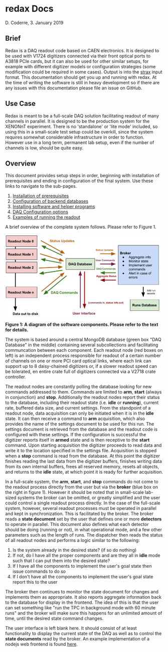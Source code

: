 # redax Docs
D. Coderre, 3. January 2019

## Brief

Redax is a DAQ readout code based on CAEN electronics. It is designed to be used with V1724 digitizers
connected via their front optical ports to A3818 PCIe cards, but it can also be used for other similar
setups, for example with different digitizer models or configuration strategies (some modification 
could be required in some cases). Output is into the [strax](https://github.com/axfoundation/strax) 
input format. This documentation should get you up and running with redax. At the 
time of writing the software is still in heavy development so if there are any issues with this 
documentation please file an issue on GitHub.

## Use Case

Redax is meant to be a full-scale DAQ solution facilitating readout of many channels in parallel. It is 
designed to be the production system for the XENONnT experiment. There is no 'standalone' or 'lite mode' 
included, so using this in a small-scale test setup could be overkill, since the system requires somewhat 
considerable infrastructure in order to function. However use in a long term, permanent lab setup, even 
if the number of channels is low, should be quite easy.

## Overview

This document provides setup steps in order, beginning with installation of prerequisites and ending in 
configuration of the final system. Use these links to navigate to the sub-pages.

  1. [Installation of prerequisites](prerequisites.md)
  2. [Configuration of backend databases](databases.md)
  3. [Installing software and helper programs](installation.md)
  4. [DAQ Configuration options](daq_options.md)
  5. [Examples of running the readout](how_to_run.md)
  
A brief overview of the complete system follows. Please refer to Figure 1.

<img src="figures/daq_software_overview.png" width="600">
<strong>Figure 1: A diagram of the software components. Please refer to the text for details.</strong>
<br>

The system is based around a central MongoDB database (green box "DAQ Database" in the middle) containing several
subcollections and facilitating communcation between each component. Each readout node (red boxes on left) is 
an independent process responsible for readout of a certain number of channels on one or more PCI card optical links, 
where each link can support up to 8 daisy-chained digitizers or, if a slower readout speed can be tolerated, en 
entire crate full of digitizers connected via a V2718 crate controller. 

The readout nodes are constantly polling the database looking for new commands addressed to them. Commands are 
limited to **arm**, **start** (always in conjunction) and **stop**. Additionally the readout nodes report their
status to the database, including their readout state (i.e. **idle** or **running**), current rate, buffered data 
size, and current settings. From the standpoint of a readout node, data acquisition can only be initiated when it 
is in the **idle** state. It can then receive a command to **arm** acquisition, which also provides the name of the
settings document to be used for this run. The settings document is retrieved from the database and the readout code is
configured with these settings. If the configuration is successful the digitizer reports itself in **armed** state and 
is then receptive to the **start** command. Upon starting acquisition the digitizer proceeds to read data and write
it to the location specified in the settings file. Acquisition is stopped when a **stop** command is read from the 
database. At this point the digitizer finishes reading the last data from the digitizer buffers, finishes writing data
from its own internal buffers, frees all reserved memory, resets all objects, and returns to the **idle** state, 
at which point it is ready for further acquisition.

In a full-scale system, the **arm**, **start**, and **stop** commands do not come to the readout process
directly from the user but via the **broker** (blue box on the right in figure 1). However it should be noted 
that in small-scale lab-sized systems the broker can be omitted, or greatly simplified and the user could control a 
single readout process directly. In the case of the full-scale system, however, several readout processes must be operated
in parallel and kept in synchronization. This is facilitated by the broker. The broker reads a **state document** set by
the user that defines one or more **detectors** to operate in parallel. This document also defines what each detector should
be doing (running or not), in what operational mode, and a few other parameters such as the length of runs. The dispatcher
then reads the status of all readout nodes and performs a logic similar to the following:

  1. Is the system already in the desired state? (if so do nothing)
  2. If not, do I have all the proper components and are they all in **idle** mode such that I can put them into the desired state?
  3. If I have all the components to implement the user's goal state then issue commands to do so
  4. If I don't have all the components to implement the user's goal state report this to the user

The broker then continues to monitor the state document for changes and implements them as appropriate. It also reports 
aggregate information back to the database for display in the frontend. The idea of this is that the user can set something
like "run the TPC in background mode with 60 minute runs" and the broker will make sure this happens for an unlimited
amount of time, until the desired state command changes.

The user interface is left blank here. It should consist of at least functionality to display the current state of the 
DAQ as well as to control the **state documents** read by the broker. An example implementation of a nodejs web frontend
is found [here](https://github.com/coderdj/nodiaq). 

